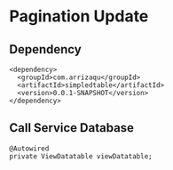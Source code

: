 # Pagination Update

## Dependency 
```
<dependency>
  <groupId>com.arrizaqu</groupId>
  <artifactId>simpledtable</artifactId>
  <version>0.0.1-SNAPSHOT</version>
</dependency>
```

## Call Service Database
```
@Autowired
private ViewDatatable viewDatatable;
```

